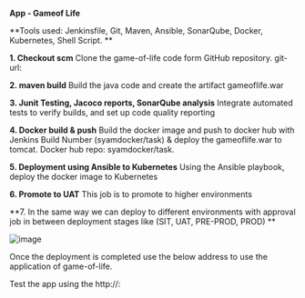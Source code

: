 **App - Gameof Life**

**Tools used: Jenkinsfile, Git, Maven, Ansible, SonarQube, Docker, Kubernetes, Shell Script.
**

**1.	Checkout scm**
	Clone the game-of-life code form GitHub repository.
	git-url: 
	
**2.	maven build**
	Build the java code and create the artifact gameoflife.war
	
**3.	Junit Testing, Jacoco reports, SonarQube analysis**
	Integrate automated tests to verify builds, and set up code quality reporting

**4.	Docker build & push**
	Build the docker image and push to docker hub with Jenkins Build Number (syamdocker/task) & deploy the gameoflife.war to tomcat.
	Docker hub repo: syamdocker/task.	
		
**5.	Deployment using Ansible to Kubernetes**
	Using the Ansible playbook, deploy the docker image to Kubernetes

**6.	Promote to UAT**
This job is to promote to higher environments 

**7.	In the same way we can deploy to different environments with approval job in between deployment stages like (SIT, UAT, PRE-PROD, PROD)
**

 ![image](https://user-images.githubusercontent.com/85060027/120102000-9bd22e80-c166-11eb-82fe-4da35f3de914.png)


Once the deployment is completed use the below address to use the application of game-of-life.

Test the app using the http://<ip>:<nodePort>
	
